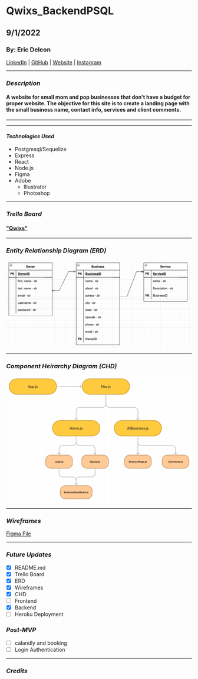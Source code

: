 # Qwixs_BackendPSQL

## 9/1/2022

### By: Eric Deleon

[LinkedIn](https://www.linkedin.com/in/eric-deleon-77a99134/) | [GitHub](https://github.com/132E) | [Website](https://132design.com/) | [Instagram](https://www.instagram.com/132design_/?hl=en)

---

### _Description_

#### A website for small mom and pop businesses that don't have a budget for proper website. The objective for this site is to create a landing page with the small business name, contact info, services and client comments.

---
---

#### **_Technologies Used_**

- Postgresql/Sequelize
- Express
- React
- Node.js
- Figma
- Adobe
  - Illustrator
  - Photoshop

---

### _Trello Board_

#### ["Qwixs"](https://trello.com/b/mU6w1Vce/qwixs)



---
### _Entity Relationship Diagram (ERD)_
![Image](Assets/qwixs-erd.png)

---
### _Component Heirarchy Diagram (CHD)_

![Image](Assets/qwixs_chd.png)

---

### _Wireframes_

<!-- ![image](Assets/CycleList_Wireframes.png) -->

[Figma File](https://www.figma.com/file/fX8JnItlnZk3QqT1mkB9mp/qwixs_wireframe?node-id=0%3A1)

---

### _Future Updates_

- [x] README.md
- [x] Trello Board
- [x] ERD
- [x] Wireframes
- [x] CHD
- [ ] Frontend
- [x] Backend
- [ ] Heroku Deployment

### _Post-MVP_

- [ ] calandly and booking 
- [ ] Login Authentication

---

### _Credits_

